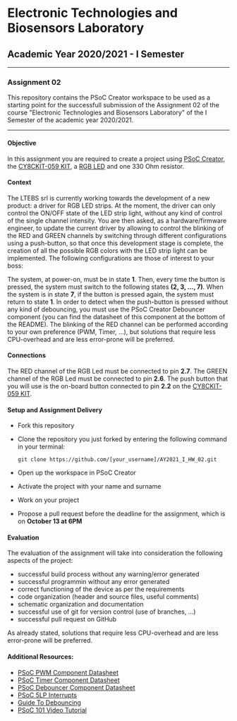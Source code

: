# Electronic Technologies and Biosensors Laboratory
## Academic Year 2020/2021 - I Semester
---
### Assignment 02
This repository contains the PSoC Creator workspace to be used as a starting point for the successfull submission of the Assignment 02 of the course "Electronic Technologies and Biosensors Laboratory" of the I Semester of the academic year 2020/2021.

---
#### Objective
In this assignment you are required to create a project using [PSoC Creator](https://www.cypress.com/products/psoc-creator-integrated-design-environment-ide), the [CY8CKIT-059 KIT](https://www.cypress.com/documentation/development-kitsboards/cy8ckit-059-psoc-5lp-prototyping-kit-onboard-programmer-and), a [RGB LED](https://www.adafruit.com/product/2739) and one 330 Ohm resistor. 

#### Context
The LTEBS srl is currently working towards the development of a new product: a driver for RGB LED strips. At the moment, the driver can only control the ON/OFF state of the LED strip light, without any kind of control of the single channel intensity. You are then asked, as a hardware/firmware engineer, to update the current driver by allowing to control the blinking of the RED and GREEN channels by switching through different configurations using a push-button, so that once this development stage is complete, the creation of all the possible RGB colors with the LED strip light can be implemented. The following configurations are those of interest to your boss:


The system, at power-on, must be in state **1**. Then, every time the button is pressed, the system must switch to the following states **(2, 3, …, 7)**. When the system is in state **7**, if the button is pressed again, the system must return to state **1**. In order to detect when the push-button is pressed without any kind of debouncing, you must use the PSoC Creator Debouncer component (you can find the datasheet of this component at the bottom of the README).  The blinking of the RED channel can be performed according to your own preference (PWM, Timer, …), but solutions that require less CPU-overhead and are less error-prone will be preferred.

#### Connections
The RED channel of the RGB Led must be connected to pin **2.7**. The GREEN channel of the RGB Led must be connected to pin **2.6**. The push button that you will use is the on-board button connected to pin **2.2** on the [CY8CKIT-059 KIT](https://www.cypress.com/documentation/development-kitsboards/cy8ckit-059-psoc-5lp-prototyping-kit-onboard-programmer-and).

#### Setup and Assignment Delivery
- Fork this repository 
- Clone the repository you just forked by entering the following command in your terminal:

    `git clone https://github.com/[your_username]/AY2021_I_HW_02.git`
- Open up the workspace in PSoC Creator
- Activate the project with your name and surname
- Work on your project
- Propose a pull request before the deadline for the assignment, which is on **October 13 at 6PM**


#### Evaluation
The evaluation of the assignment will take into consideration the following aspects of the project:
- successful build process without any warning/error generated
- successful programmin without any error generated
- correct functioning of the device as per the requirements
- code organization (header and source files, useful comments)
- schematic organization and documentation
- successful use of git for version control (use of branches, ...)
- successful pull request on GitHub

As already stated, solutions that require less CPU-overhead and are less error-prone will be preferred.

#### Additional Resources:
- [PSoC PWM Component Datasheet](https://www.cypress.com/file/376411/download)
- [PSoC Timer Component Datasheet](https://www.cypress.com/file/376411/download)
- [PSoC Debouncer Component Datasheet](https://www.cypress.com/file/128141/download)
- [PSoC 5LP Interrupts](https://www.cypress.com/file/44256/download)
- [Guide To Debouncing](https://my.eng.utah.edu/~cs5780/debouncing.pdf)
- [PSoC 101 Video Tutorial](https://www.youtube.com/watch?v=LrXXpQr1itY&list=PLX6sqqUB8iOjsMfGEDcsPSuYLEFCh50Hr)
